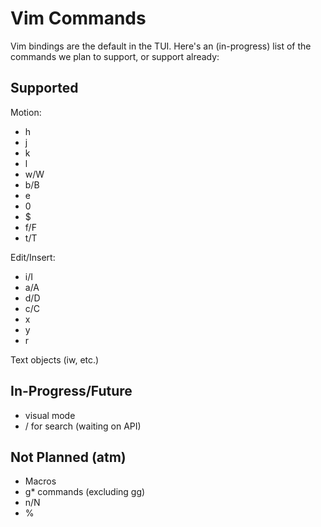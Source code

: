 # Vim Commands

Vim bindings are the default in the TUI. Here's an (in-progress) list of the commands we plan to support, or support already:

## Supported
Motion:
- h
- j
- k
- l
- w/W
- b/B
- e
- 0
- $
- f/F
- t/T

Edit/Insert:
- i/I
- a/A
- d/D
- c/C
- x
- y
- r

Text objects (iw, etc.)

## In-Progress/Future
- visual mode
- / for search (waiting on API)

## Not Planned (atm)
- Macros
- g* commands (excluding gg)
- n/N 
- %